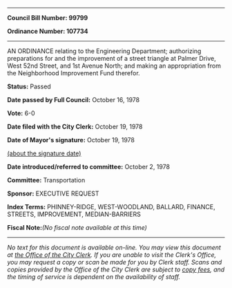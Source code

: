 

********

**Council Bill Number: 99799**
   
**Ordinance Number: 107734**
********

 AN ORDINANCE relating to the Engineering Department; authorizing preparations for and the improvement of a street triangle at Palmer Drive, West 52nd Street, and 1st Avenue North; and making an appropriation from the Neighborhood Improvement Fund therefor.

**Status:** Passed
   
**Date passed by Full Council:** October 16, 1978
   
**Vote:** 6-0
   
**Date filed with the City Clerk:** October 19, 1978
   
**Date of Mayor's signature:** October 19, 1978
   
[(about the signature date)](/~public/approvaldate.htm)
   
   
   
**Date introduced/referred to committee:** October 2, 1978
   
**Committee:** Transportation
   
**Sponsor:** EXECUTIVE REQUEST
   
   
**Index Terms:** PHINNEY-RIDGE, WEST-WOODLAND, BALLARD, FINANCE, STREETS, IMPROVEMENT, MEDIAN-BARRIERS

**Fiscal Note:**_(No fiscal note available at this time)_
********

_No text for this document is available on-line. You may view this document at [the Office of the City Clerk](http://www.seattle.gov/leg/clerk/contactUs.htm). If you are unable to visit the Clerk's Office, you may request a copy or scan be made for you by Clerk staff. Scans and copies provided by the Office of the City Clerk are subject to [copy fees](http://clerk.seattle.gov/~public/clerkfees.htm), and the timing of service is dependent on the availability of staff._


